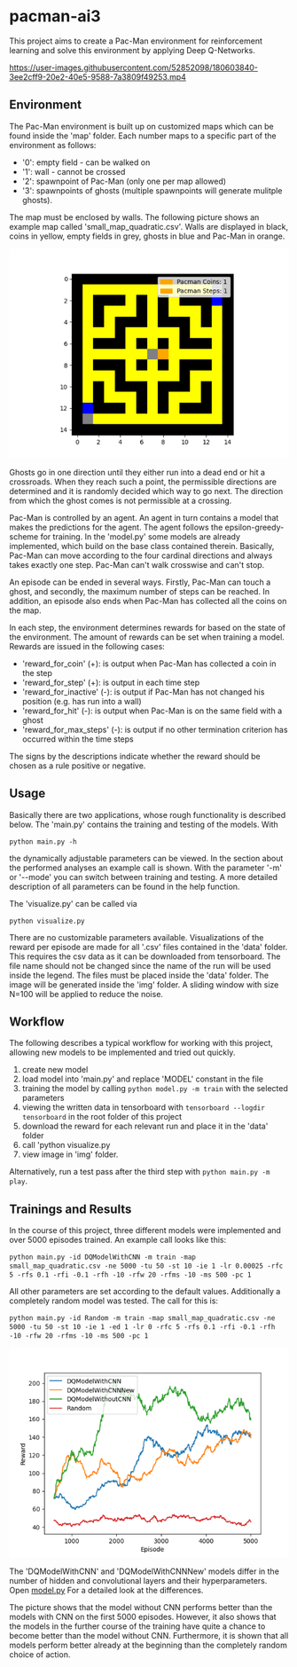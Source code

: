 # pacman-ai3

This project aims to create a Pac-Man environment for reinforcement learning and solve this environment by applying Deep Q-Networks.

https://user-images.githubusercontent.com/52852098/180603840-3ee2cff9-20e2-40e5-9588-7a3809f49253.mp4

## Environment
The Pac-Man environment is built up on customized maps which can be found inside the 'map' folder. Each number maps to a specific part of the environment as follows:

- '0': empty field - can be walked on
- '1': wall - cannot be crossed
- '2': spawnpoint of Pac-Man (only one per map allowed)
- '3': spawnpoints of ghosts (multiple spawnpoints will generate mulitple ghosts).

The map must be enclosed by walls. The following picture shows an example map called 'small_map_quadratic.csv'. Walls are displayed in black, coins in yellow, empty fields in grey, ghosts in blue and Pac-Man in orange.

![Environment](img/environment.png)

Ghosts go in one direction until they either run into a dead end or hit a crossroads. When they reach such a point, the permissible directions are determined and it is randomly decided which way to go next. The direction from which the ghost comes is not permissible at a crossing.

Pac-Man is controlled by an agent. An agent in turn contains a model that makes the predictions for the agent. The agent follows the epsilon-greedy-scheme for training. In the 'model.py' some models are already implemented, which build on the base class contained therein. Basically, Pac-Man can move according to the four cardinal directions and always takes exactly one step. Pac-Man can't walk crosswise and can't stop.

An episode can be ended in several ways. Firstly, Pac-Man can touch a ghost, and secondly, the maximum number of steps can be reached. In addition, an episode also ends when Pac-Man has collected all the coins on the map.

In each step, the environment determines rewards for based on the state of the environment. The amount of rewards can be set when training a model. Rewards are issued in the following cases:

- 'reward_for_coin' (+): is output when Pac-Man has collected a coin in the step
- 'reward_for_step' (+): is output in each time step
- 'reward_for_inactive' (-): is output if Pac-Man has not changed his position (e.g. has run into a wall)
- 'reward_for_hit' (-): is output when Pac-Man is on the same field with a ghost
- 'reward_for_max_steps' (-): is output if no other termination criterion has occurred within the time steps

The signs by the descriptions indicate whether the reward should be chosen as a rule positive or negative.

## Usage
Basically there are two applications, whose rough functionality is described below. The 'main.py' contains the training and testing of the models. With
```
python main.py -h
```
the dynamically adjustable parameters can be viewed. In the section about the performed analyses an example call is shown. With the parameter '-m' or '--mode' you can switch between training and testing. A more detailed description of all parameters can be found in the help function.

The 'visualize.py' can be called via
```
python visualize.py
```
There are no customizable parameters available. Visualizations of the reward per episode are made for all '.csv' files contained in the 'data' folder. This requires the csv data as it can be downloaded from tensorboard. The file name should not be changed since the name of the run will be used inside the legend. The files must be placed inside the 'data' folder. The image will be generated inside the 'img' folder. A sliding window with size N=100 will be applied to reduce the noise.

## Workflow
The following describes a typical workflow for working with this project, allowing new models to be implemented and tried out quickly.

1. create new model
2. load model into 'main.py' and replace 'MODEL' constant in the file
3. training the model by calling `python model.py -m train` with the selected parameters
4. viewing the written data in tensorboard with `tensorboard --logdir tensorboard` in the root folder of this project
5. download the reward for each relevant run and place it in the 'data' folder
6. call 'python visualize.py
7. view image in 'img' folder.

Alternatively, run a test pass after the third step with `python main.py -m play`.


## Trainings and Results
In the course of this project, three different models were implemented and over 5000 episodes trained. An example call looks like this:
```
python main.py -id DQModelWithCNN -m train -map small_map_quadratic.csv -ne 5000 -tu 50 -st 10 -ie 1 -lr 0.00025 -rfc 5 -rfs 0.1 -rfi -0.1 -rfh -10 -rfw 20 -rfms -10 -ms 500 -pc 1
```
All other parameters are set according to the default values. Additionally a completely random model was tested. The call for this is:
```
python main.py -id Random -m train -map small_map_quadratic.csv -ne 5000 -tu 50 -st 10 -ie 1 -ed 1 -lr 0 -rfc 5 -rfs 0.1 -rfi -0.1 -rfh -10 -rfw 20 -rfms -10 -ms 500 -pc 1
```

![Rewards per Episode](img/rewards_per_episode_windows.png)

The 'DQModelWithCNN' and 'DQModelWithCNNNew' models differ in the number of hidden and convolutional layers and their hyperparameters. Open [model.py](model.py) For a detailed look at the differences.

The picture shows that the model without CNN performs better than the models with CNN on the first 5000 episodes. However, it also shows that the models in the further course of the training have quite a chance to become better than the model without CNN. Furthermore, it is shown that all models perform better already at the beginning than the completely random choice of action.
